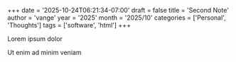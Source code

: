 +++
date = '2025-10-24T06:21:34-07:00'
draft = false
title = 'Second Note'
author = 'vange'
year = '2025'
month = '2025/10'
categories = ['Personal', 'Thoughts']
tags = ['software', 'html']
+++

Lorem ipsum dolor

<!--more-->

Ut enim ad minim veniam